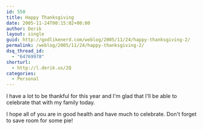 ```yaml
---
id: 550
title: Happy Thanksgiving
date: 2005-11-24T00:15:02+00:00
author: Derik
layout: single
guid: http://godlikenerd.com/weblog/2005/11/24/happy-thanksgiving-2/
permalink: /weblog/2005/11/24/happy-thanksgiving-2/
dsq_thread_id:
  - "64769978"
shorturl:
  - http://l.derik.us/2Q
categories:
  - Personal
---
```

I have a lot to be thankful for this year and I'm glad that I'll be able to celebrate that with my family today.

I hope all of you are in good health and have much to celebrate. Don't forget to save room for some pie!